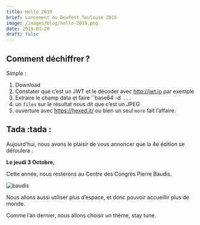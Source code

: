 ```yaml
---
title: Hello 2019
brief: Lancement du DevFest Toulouse 2019
image: /images/blog/hello-2019.png
date: 2019-01-20
draft: false
---
```


## Comment déchiffrer ?

Simple : 

1. Download
2. Constater que c’est un JWT et le décoder avec <http://jwt.io> par exemple
3. Extraire le champ data et faire ``base64 -d` ...`
4. un `files` sur le résultat nous dit que c’est un JPEG
5. ouverture avec <https://hexed.it/> ou bien un seul `more` fait l’affaire.


## Tada :tada :

Aujourd’hui, nous avons le plaisir de vous annoncer que la 4e édition se déroulera :

**Le jeudi 3 Octobre,**

Cette année, nous resterons au Centre des Congrès Pierre Baudis.

![baudis](/images/blog/baudis.jpg)

Nous allons aussi utiliser plus d’espace, et donc pouvoir accueillir plus de monde.

Comme l’an dernier, nous allons choisir un thème, stay tune.
